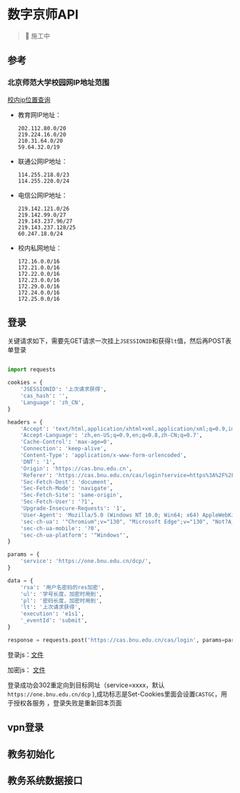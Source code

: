 # 数字京师API

> 🚩 施工中

## 参考

### 北京师范大学校园网IP地址范围
[校内ip位置查询](https://ip.bnu.edu.cn)
 
- 教育网IP地址：
   ```
   202.112.80.0/20
   219.224.16.0/20
   210.31.64.0/20
   59.64.32.0/19
   ```
- 联通公网IP地址：
   ```
   114.255.218.0/23
   114.255.220.0/24
   ```
- 电信公网IP地址：
   ```
   219.142.121.0/26
   219.142.99.0/27
   219.143.237.96/27
   219.143.237.128/25
   60.247.18.0/24
   ```
- 校内私网地址：
   ```
   172.16.0.0/16
   172.21.0.0/16
   172.22.0.0/16
   172.23.0.0/16
   172.29.0.0/16
   172.24.0.0/16
   172.25.0.0/16
   ```


## 登录

关键请求如下，需要先GET请求一次挂上`JSESSIONID`和获得`lt`值，然后再POST表单登录

```python

import requests

cookies = {
    'JSESSIONID': '上次请求获得',
    'cas_hash': '',
    'Language': 'zh_CN',
}

headers = {
    'Accept': 'text/html,application/xhtml+xml,application/xml;q=0.9,image/avif,image/webp,image/apng,*/*;q=0.8,application/signed-exchange;v=b3;q=0.7',
    'Accept-Language': 'zh,en-US;q=0.9,en;q=0.8,zh-CN;q=0.7',
    'Cache-Control': 'max-age=0',
    'Connection': 'keep-alive',
    'Content-Type': 'application/x-www-form-urlencoded',
    'DNT': '1',
    'Origin': 'https://cas.bnu.edu.cn',
    'Referer': 'https://cas.bnu.edu.cn/cas/login?service=https%3A%2F%2Fone.bnu.edu.cn%2Fdcp%2F',
    'Sec-Fetch-Dest': 'document',
    'Sec-Fetch-Mode': 'navigate',
    'Sec-Fetch-Site': 'same-origin',
    'Sec-Fetch-User': '?1',
    'Upgrade-Insecure-Requests': '1',
    'User-Agent': 'Mozilla/5.0 (Windows NT 10.0; Win64; x64) AppleWebKit/537.36 (KHTML, like Gecko) Chrome/130.0.0.0 Safari/537.36 Edg/130.0.0.0',
    'sec-ch-ua': '"Chromium";v="130", "Microsoft Edge";v="130", "Not?A_Brand";v="99"',
    'sec-ch-ua-mobile': '?0',
    'sec-ch-ua-platform': '"Windows"',
}

params = {
    'service': 'https://one.bnu.edu.cn/dcp/',
}

data = {
    'rsa': '用户名密码的res加密',
    'ul': '学号长度，加密时用到',
    'pl': '密码长度，加密时用到',
    'lt': '上次请求获得',
    'execution': 'e1s1',
    '_eventId': 'submit',
}

response = requests.post('https://cas.bnu.edu.cn/cas/login', params=params, cookies=cookies, headers=headers, data=data)


```

登录js：[文件](https://cas.bnu.edu.cn/cas/comm/js/login9.js)

加密js： [文件](https://cas.bnu.edu.cn/cas/comm/js/des.js)

登录成功会302重定向到目标网址（service=xxxx，默认`https://one.bnu.edu.cn/dcp` ),成功标志是Set-Cookies里面会设置`CASTGC`，用于授权各服务 ，登录失败是重新回本页面

## vpn登录

## 教务初始化

## 教务系统数据接口

